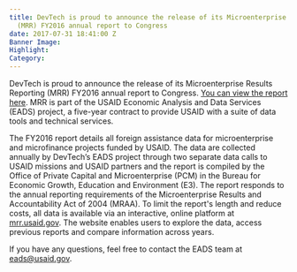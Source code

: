 ```yaml
---
title: DevTech is proud to announce the release of its Microenterprise Results Reporting
  (MRR) FY2016 annual report to Congress
date: 2017-07-31 18:41:00 Z
Banner Image: 
Highlight: 
Category: 
---
```


DevTech is proud to announce the release of its Microenterprise Results Reporting (MRR) FY2016 annual report to Congress. [You can view the report here](https://mrr.usaid.gov/reports.html).  MRR is part of the USAID Economic Analysis and Data Services (EADS) project, a five-year contract to provide USAID with a suite of data tools and technical services. 

The FY2016 report details all foreign assistance data for microenterprise and microfinance projects funded by USAID. The data are collected annually by DevTech’s EADS project through two separate data calls to USAID missions and USAID partners and the report is compiled by the Office of Private Capital and Microenterprise (PCM) in the Bureau for Economic Growth, Education and Environment (E3). The report responds to the annual reporting requirements of the Microenterprise Results and Accountability Act of 2004 (MRAA).  To limit the report's length and reduce costs, all data is available via an interactive, online platform at [mrr.usaid.gov](https://mrr.usaid.gov). The website enables users to explore the data, access previous reports and compare information across years.

If you have any questions, feel free to contact the EADS team at <eads@usaid.gov>.